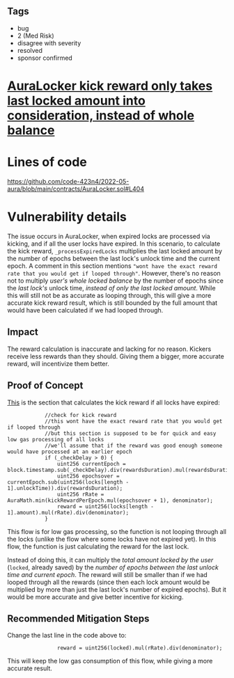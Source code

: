 ## Tags

- bug
- 2 (Med Risk)
- disagree with severity
- resolved
- sponsor confirmed

# [AuraLocker kick reward only takes last locked amount into consideration, instead of whole balance](https://github.com/code-423n4/2022-05-aura-findings/issues/156) 

# Lines of code

https://github.com/code-423n4/2022-05-aura/blob/main/contracts/AuraLocker.sol#L404


# Vulnerability details

The issue occurs in AuraLocker, when expired locks are processed via kicking, and if all the user locks have expired.
In this scenario, to calculate the kick reward, `_processExpiredLocks` multiplies the last locked amount by the number of epochs between the last lock's unlock time and the current epoch.
A comment in this section mentions `"wont have the exact reward rate that you would get if looped through"`. However, there's no reason not to multiply *user's whole locked balance* by the number of epochs since the *last lock's* unlock time, *instead of only the last locked amount*.
While this will still not be as accurate as looping through, this will give a more accurate kick reward result, which is still bounded by the full amount that would have been calculated if we had looped through.

## Impact
The reward calculation is inaccurate and lacking for no reason.
Kickers receive less rewards than they should.
Giving them a bigger, more accurate reward, will incentivize them better.

## Proof of Concept
[This](https://github.com/code-423n4/2022-05-aura/blob/main/contracts/AuraLocker.sol#L396:#L405) is the section that calculates the kick reward if all locks have expired:
```
            //check for kick reward
            //this wont have the exact reward rate that you would get if looped through
            //but this section is supposed to be for quick and easy low gas processing of all locks
            //we'll assume that if the reward was good enough someone would have processed at an earlier epoch
            if (_checkDelay > 0) {
                uint256 currentEpoch = block.timestamp.sub(_checkDelay).div(rewardsDuration).mul(rewardsDuration);
                uint256 epochsover = currentEpoch.sub(uint256(locks[length - 1].unlockTime)).div(rewardsDuration);
                uint256 rRate = AuraMath.min(kickRewardPerEpoch.mul(epochsover + 1), denominator);
                reward = uint256(locks[length - 1].amount).mul(rRate).div(denominator);
            }
```
This flow is for low gas processing, so the function is not looping through all the locks (unlike the flow where some locks have not expired yet).
In this flow, the function is just calculating the reward for the last lock.

Instead of doing this, it can multiply the *total amount locked by the user* (`locked`, already saved) by the *number of epochs between the last unlock time and current epoch*.
The reward will still be smaller than if we had looped through all the rewards (since then each lock amount would be multiplied by more than just the last lock's number of expired epochs).
But it would be more accurate and give better incentive for kicking.


## Recommended Mitigation Steps
Change the last line in the code above to:
```
                reward = uint256(locked).mul(rRate).div(denominator);
```
This will keep the low gas consumption of this flow, while giving a more accurate result.

